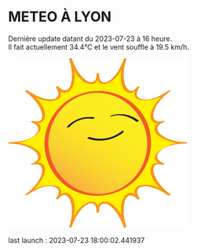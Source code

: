 # METEO À LYON

Dernière update datant du 2023-07-23 à 16 heure.  
Il fait actuellement 34.4°C et le vent souffle à 19.5 km/h.      

![](./.github/sun.png)

last launch : 2023-07-23 18:00:02.441937
